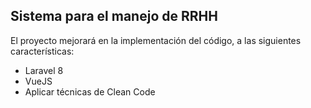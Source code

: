 ## Sistema para el manejo de RRHH
El proyecto mejorará en la implementación del código, a las siguientes características:

- Laravel 8
- VueJS
- Aplicar técnicas de Clean Code
